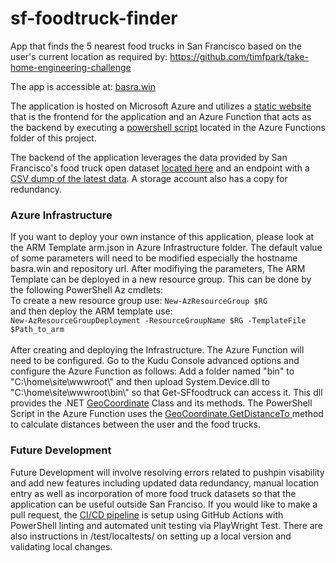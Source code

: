 # sf-foodtruck-finder
App that finds the 5 nearest food trucks in San Francisco based on the user's current location as required by: 
https://github.com/timfpark/take-home-engineering-challenge

The app is accessible at: <a href="https://basra.win">basra.win</a>

The application is hosted on Microsoft Azure and utilizes a <a href="https://github.com/jsbasra/sf-foodtruck-finder/blob/main/web/index.html">static website</a> that is the frontend for the application and an Azure Function that acts as the backend by executing a <a href="https://github.com/jsbasra/sf-foodtruck-finder/blob/main/AzureFunctions/GetSF-foodtrucks/Get-SFFoodTrucks/run.ps1">powershell script</a> located in the Azure Functions folder of this project. 

The backend of the application leverages the data provided by San Francisco's food truck open dataset <a href="https://data.sfgov.org/Economy-and-Community/Mobile-Food-Facility-Permit/rqzj-sfat/data" rel="nofollow">located here</a> and an endpoint with a <a href="https://data.sfgov.org/api/views/rqzj-sfat/rows.csv" rel="nofollow">CSV dump of the latest data</a>. A storage account also has a copy for redundancy. 

<h3>Azure Infrastructure</h3>
If you want to deploy your own instance of this application, please look at the ARM Template arm.json in Azure Infrastructure folder. The default value of some parameters will need to be modified especially the hostname basra.win and repository url. After modifiying the parameters, The ARM Template can be deployed in a new resource group. This can be done by the following PowerShell Az cmdlets: <br>
To create a new resource group use: <code>New-AzResourceGroup $RG</code> <br>
and then deploy the ARM template use: <br> <code>New-AzResourceGroupDeployment -ResourceGroupName $RG -TemplateFile $Path_to_arm </code>
<br><br>
After creating and deploying the Infrastructure. The Azure Function will need to be configured. Go to the Kudu Console advanced options and configure the Azure Function as follows:
Add a folder named "bin" to "C:\home\site\wwwroot\" and then upload System.Device.dll to "C:\home\site\wwwroot\bin\" so that Get-SFfoodtruck can access it. This dll provides the .NET <a href="https://docs.microsoft.com/en-us/dotnet/api/system.device.location.geocoordinate?view=netframework-4.8">GeoCoordinate</a> Class and its methods. The PowerShell Script in the Azure Function uses the <a href="https://docs.microsoft.com/en-us/dotnet/api/system.device.location.geocoordinate.getdistanceto?view=netframework-4.8">GeoCoordinate.GetDistanceTo </a> method to calculate distances between the user and the food trucks. 

<h3>Future Development</h3>

Future Development will involve resolving errors related to pushpin visability and add new features including updated data redundancy, manual location entry as well as incorporation of more food truck datasets so that the application can be useful outside San Franciso. If you would like to make a pull request, the <a href="https://github.com/jsbasra/sf-foodtruck-finder/blob/main/.github/workflows/azure-static-web-apps-lemon-bush-0a315f910.yml">CI/CD pipeline</a> is setup using GitHub Actions with PowerShell linting and automated unit testing via PlayWright Test. There are also instructions in /test/localtests/ on setting up a local version and validating local changes.
